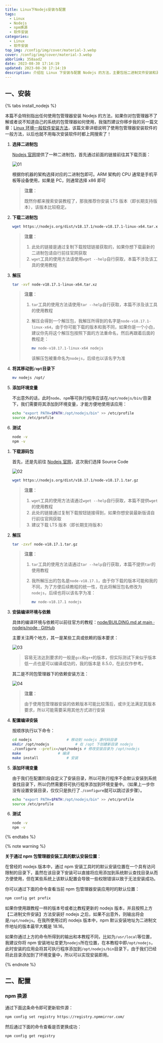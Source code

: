 ```yaml
---
title: Linux下Nodejs安装与配置
tags:
  - Linux
  - Nodejs
  - npm换源
  - 软件安装
categories:
  - Linux
  - 软件安装
top_img: /config/img/cover/material-3.webp
cover: /config/img/cover/material-3.webp
abbrlink: 358aad2
date: 2023-08-30 17:14:19
updated: 2023-08-30 17:14:19
description: 介绍在 Linux 下安装与配置 Nodejs 的方法，主要包括二进制文件安装和源代码编译安装以及 npm 换源的方法
---
```


## 一、安装

{% tabs install_nodejs %}

<!-- tab 包管理器安装 -->

本篇不会特别指出任何使用包管理器安装 Nodejs 的方法，如果你对包管理器不了解或者说不知道自己的系统的包管理器如何使用，我强烈建议你移步我的另一篇文章：[Linux 环境一般软件安装方法](/posts/9f09e5f1/)，该篇文章详细说明了使用包管理器安装软件的一般方法，以后也就不用每次安装软件时都上网搜索了！

<!-- endtab -->

<!-- tab 二进制文件安装 -->

1. **选择二进制包**

   [Nodejs 官网](https://nodejs.org/en/download)提供了一种二进制包，首先通过前面的链接前往其下载页面：

   ![01](/images/358aad2/01.png)

   根据你机器的架构选择对应的二进制包即可。ARM 架构的 CPU 通常是手机平板等设备使用，如果是 PC，则通常选择 x86 即可

   > **注意**：
   >
   > 既然你都来搜索安装教程了，那我推荐你安装 LTS 版本（即长期支持版本），该版本比较稳定。

2. **下载二进制包**

   ```bash
   wget https://nodejs.org/dist/v18.17.1/node-v18.17.1-linux-x64.tar.xz
   ```

   > **注意**：
   >
   > 1. 此处的链接是通过复制下载按钮链接获取的，如果你想下载最新的二进制包请自行前往官网获取
   > 2. `wget`工具的使用方法请使用`wget --help`自行获取，本篇不涉及该工具的使用教程

3. **解压**

   ```bash
   tar -xvf node-v18.17.1-linux-x64.tar.xz
   ```

   > **注意**：
   >
   > 1. `tar`工具的使用方法请使用`tar --help`自行获取，本篇不涉及该工具的使用教程
   >
   > 2. 解压会得到一个解压包，我解压所得到的名字是`node-v18.17.1-linux-x64`，由于你可能下载的版本和我不同，如果你是一个小白，建议你先将这个解压包按照下面的方法重命名，然后再跟着后面的教程走：
   >
   >    ```bash
   >    mv node-v18.17.1-linux-x64 nodejs
   >    ```
   >
   >    该解压包被重命名为`nodejs`，后续也以该名字为准

4. **将其移动到`/opt`目录下**

   ```bash
   mv nodejs /opt/
   ```

5. **添加环境变量**

   不出意外的话，此时`node`、`npm`等可执行程序应该在`/opt/nodejs/bin/`目录下，我们需要将其添加到环境变量，才能方便地使用该应用：

   ```bash
   echo "export PATH=$PATH:/opt/nodejs/bin" >> /etc/profile
   source /etc/profile
   ```

6. **测试**

   ```bash
   node -v
   npm -v
   ```

<!-- endtab -->

<!-- tab 源码编译安装 -->

1. **下载源码包**

   首先，还是先前往 [Nodejs 官网](https://nodejs.org/en/download)，这次我们选择 Source Code

   ![02](/images/358aad2/02.png)

   ```bash
   wget https://nodejs.org/dist/v18.17.1/node-v18.17.1.tar.gz
   ```

   > **注意**：
   >
   > 1. `wget`工具的使用方法请通过`wget --help`自行获取，本篇不提供`wget`的使用教程
   > 2. 此处的链接通过复制下载按钮链接得到，如果你想安装最新版请自行前往官网获取
   > 3. 建议下载 LTS 版本（即长期支持版本）

2. **解压**

   ```bash
   tar -zxvf node-v18.17.1.tar.gz
   ```

   > **注意**：
   >
   > 1. `tar`工具的使用方法请通过`tar --help`自行获取，本篇不提供`tar`的使用教程
   >
   > 2. 我所解压出的包名是`node-v18.17.1`，由于你下载的版本可能和我的不同，为了方便后续教程的统一性，在此将解压包名修改为`nodejs`，后续也将以该名字为准：
   >
   >    ```bash
   >    mv node-v18.17.1 nodejs
   >    ```

3. **安装编译环境与依赖**

   具体的编译环境与依赖可以前往官方的教程：[node/BUILDING.md at main · nodejs/node · GitHub](https://github.com/nodejs/node/blob/main/BUILDING.md#building-nodejs-on-supported-platforms)

   主要关注两个地方，其一是某些工具或依赖的版本要求：

   ![03](/images/358aad2/03.png)

   > 容易无法达到要求的一般是`gcc`和`g++`的版本，但实际测试下来似乎版本低一点也是可以编译成功的，我的版本是 8.5.0，在此仅作参考。

   其二是不同包管理器下的依赖安装方法：

   ![04](/images/358aad2/04.png)

   > **注意**：
   >
   > 由于使用包管理器安装的依赖版本可能比较落后，或许无法满足其版本要求，所以可能需要采用其他方式进行安装

4. **配置编译安装**

   按顺序执行以下命令：

   ```bash
   cd nodejs				# 移动到 nodejs 源代码目录
   mkdir /opt/nodejs			# 在 /opt 下创建新目录 nodejs
   ./configure --prefix=/opt/nodejs	# 修改安装目录为 /opt/nodejs
   make					# 编译
   make install				# 安装
   ```

5. **添加环境变量**

   由于我们在配置阶段自定义了安装目录，所以可执行程序不会默认安装到系统查找目录下，所以仍然需要将可执行程序添加到环境变量中。（如果上一步你没有设置安装目录，仅仅只是执行了`./configure`就可以跳过该步骤）。

   ```bash
   echo "export PATH=$PATH:/opt/nodejs/bin" >> /etc/profile
   source /etc/profile
   ```

6. **测试**

   ```bash
   node -v
   npm -v
   ```

<!-- endtab -->

{% endtabs %}

{% note warning %}

**关于通过 npm 包管理器安装工具的默认安装位置**：

在曾经的 nodejs 版本中，通过 npm 安装工具时的默认安装位置在一个具有访问限制的目录下，虽然在该目录下安装可以直接将应用添加到系统默认查找目录从而方便使用，但在某些系统上该默认配置会导致一些权限错误以致于无法安装成功。

你可以通过下面的命令查看当前 npm 包管理器安装应用时的默认位置：

```bash
npm config get prefix
```

如果你使用跟教程一样的版本号或者比教程更新的 nodejs 版本，并且按照上方【二进制文件安装】方法安装好 nodejs 之后，如果不出意外，则输出将会是`/opt/nodejs`。在我所使用过的 nodejs 版本中，npm 默认安装地址为二进制文件地址的版本最早大概是 18.16。

如果你通过上方的命令所得到的输出和本教程不同，比如为`/usr/local`等位置，我建议你将 npm 安装地址变更为`nodejs`所在位置，在本教程中即`/opt/nodejs`，此时安装的应用会将其可执行程序添加到`/opt/nodejs/bin`目录下，由于我们已经将此目录添加到了环境变量中，所以可以实现安装即用。

{% endnote %}



## 二、配置

### npm 换源

通过下面这条命令即可更新软件源：

```bash
npm config set registry https://registry.npmmirror.com/
```

然后通过下面的命令查看是否更换成功：

```bash
npm config get registry
```
